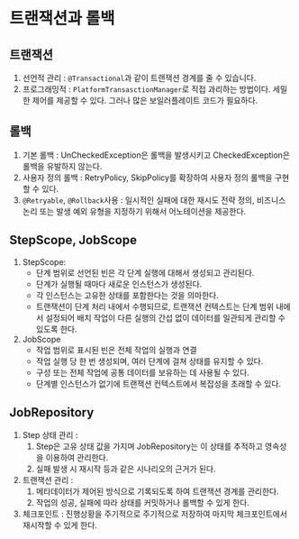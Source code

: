 # 트랜잭션과 롤백
## 트랜잭션
1. 선언적 관리 : `@Transactional`과 같이 트랜잭션 경계를 줄 수 있습니다.
2. 프로그래밍적 : `PlatformTransasctionManager`로 직접 과리하는 방법이다. 세밀한 제어를 제공할 수 있다. 그러나 많은 보일러플레이트 코드가 필요하다.
## 롤백
1. 기본 롤백 : UnCheckedException은 롤백을 발생시키고 CheckedException은 롤백을 유발하지 않는다.
2. 사용자 정의 롤백 : RetryPolicy, SkipPolicy를 확장하여 사용자 정의 롤백을 구현할 수 있다.
3. `@Retryable`, `@Rollback`사용 : 일시적인 실패에 대한 재시도 전략 정의, 비즈니스 논리 또는 발생 예외 유형을 지정하기 위해서 어노테이션을 제공한다.
## StepScope, JobScope
1. StepScope:
	- 단계 범위로 선언된 빈은 각 단계 실행에 대해서 생성되고 관리된다.
	- 단계가 실행될 때마다 새로운 인스턴스가 생성된다.
	- 각 인스턴스는 고유한 상태를 포함한다는 것을 의마한다.
	- 트랜잭션이 단계 처리 내에서 수행되므로, 트랜잭션 컨텍스트는 단계 범위 내에서 설정되어 배치 작업이 다른 실행의 간섭 없이 데이터를 일관되게 관리할 수 있도록 한다.
2.  JobScope
	- 작업 범위로 표시된 빈은 전체 작업의 실행과 연결
	- 작업 실행 당 한 번 생성되며, 여러 단계에 걸쳐 상태를 유지할 수 있다.
	- 구성 또는 전체 작업에 공통 데이터를 보유하는 데 사용될 수 있다.
	- 단계별 인스턴스가 없기에 트랜잭션 컨텍스트에서 복잡성을 초래할 수 있다.

## JobRepository
1. Step 상태 관리 :
	1. Step은 고유 상태 값을 가지며 JobRepository는 이 상태를 추적하고 영속성을 이용하여 관리한다.
	2. 실패 발생 시 재시작 등과 같은 시나리오의 근거가 된다.
2. 트랜잭션 관리 :
	1. 메타데이터가 제어된 방식으로 기록되도록 하여 트랜잭션 경계를 관리한다.
	2. 작업의 성공, 실패에 따라 상태를 커밋하거나 롤백할 수 있게 한다.
3. 체크포인트 : 진행상황을 주기적으로 주기적으로 저장하여 마지막 체크포인트에서 재시작할 수 있게 한다.

